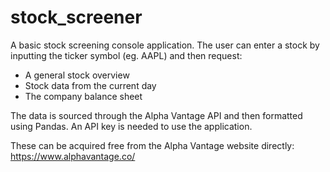 # stock_screener

A basic stock screening console application. The user can enter a stock by inputting the ticker symbol (eg. AAPL) and then request:

- A general stock overview
- Stock data from the current day
- The company balance sheet

The data is sourced through the Alpha Vantage API and then formatted using Pandas. An API key is needed to use the application.

These can be acquired free from the Alpha Vantage website directly: https://www.alphavantage.co/
